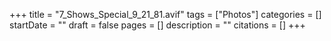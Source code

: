 +++
title = "7_Shows_Special_9_21_81.avif"
tags = ["Photos"]
categories = []
startDate = ""
draft = false
pages = []
description = ""
citations = []
+++

